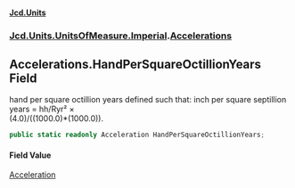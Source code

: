 #### [Jcd.Units](index.md 'index')
### [Jcd.Units.UnitsOfMeasure.Imperial](Jcd.Units.UnitsOfMeasure.Imperial.md 'Jcd.Units.UnitsOfMeasure.Imperial').[Accelerations](Accelerations.md 'Jcd.Units.UnitsOfMeasure.Imperial.Accelerations')

## Accelerations.HandPerSquareOctillionYears Field

hand per square octillion years defined such that: inch per square septillion years = hh/Ryr² ×  
(4.0)/((1000.0)*(1000.0)).

```csharp
public static readonly Acceleration HandPerSquareOctillionYears;
```

#### Field Value
[Acceleration](Acceleration.md 'Jcd.Units.UnitTypes.Acceleration')